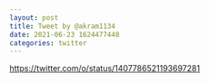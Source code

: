 ```yaml
--- 
layout: post 
title: Tweet by @akram1134 
date: 2021-06-23 1624477448 
categories: twitter 
--- 
```

https://twitter.com/o/status/1407786521193697281